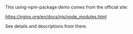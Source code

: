 This using-npm-package demo comes from the official site:

https://nginx.org/en/docs/njs/node_modules.html

See details and descriptions from there.